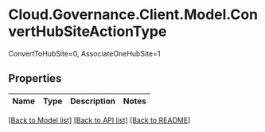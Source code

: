 # Cloud.Governance.Client.Model.ConvertHubSiteActionType
ConvertToHubSite=0, AssociateOneHubSite=1
## Properties

Name | Type | Description | Notes
------------ | ------------- | ------------- | -------------

[[Back to Model list]](../README.md#documentation-for-models) [[Back to API list]](../README.md#documentation-for-api-endpoints) [[Back to README]](../README.md)

